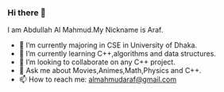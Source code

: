   ### Hi there 👋
  I am Abdullah Al Mahmud.My Nickname is Araf.

- 🔭 I’m currently majoring in CSE in University of Dhaka.
- 🌱 I’m currently learning C++,algorithms and data structures. 
- 👯 I’m looking to collaborate on any C++ project.
- 💬 Ask me about Movies,Animes,Math,Physics and C++.
- 📫 How to reach me: almahmudaraf@gmail.com
                      
